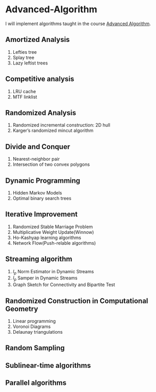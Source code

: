 Advanced-Algorithm
==================
I will implement algorithms taught in the course [Advanced Algorithm](http://lcbb.epfl.ch/algs16/).

Amortized Analysis
------------------
1. Lefties tree
2. Splay tree
3. Lazy leftist trees

Competitive analysis
------------------
1. LRU cache
2. MTF linklist

Randomized Analysis
------------------
1. Randomized incremental construction: 2D hull
2. Karger’s randomized mincut algorithm

Divide and Conquer
------------------
1. Nearest-neighbor pair
2. Intersection of two convex polygons

Dynamic Programming
-------------------
1. Hidden Markov Models
2. Optimal binary search trees

Iterative Improvement
---------------------
1. Randomized Stable Marriage Problem
2. Multiplicative Weight Update(Winnow)
3. Ho-Kashyap learning algorithms
4. Network Flow(Push-relable algorithms)

Streaming algorithm
-------------------
1. $l_p$ Norm Estimator in Dynamic Streams
2. $l_p$ Samper in Dynamic Streams
3. Graph Sketch for Connectivity and Bipartite Test

Randomized Construction in Computational Geometry
--------------------------------------
1. Linear programming
2. Voronoi Diagrams
3. Delaunay triangulations

Random Sampling
---------------


Sublinear-time algorithms
------------------------


Parallel algorithms
-------------------

